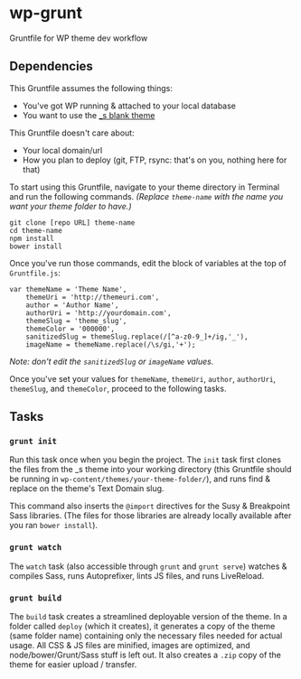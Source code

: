 # wp-grunt

Gruntfile for WP theme dev workflow

## Dependencies

This Gruntfile assumes the following things:

* You've got WP running & attached to your local database
* You want  to use the [_s blank theme](http://underscores.me)

This Gruntfile doesn't care about:

* Your local domain/url
* How you plan to deploy (git, FTP, rsync: that's on you, nothing here for that)

To start using this Gruntfile, navigate to your theme directory in Terminal and run the following commands. *(Replace `theme-name` with the name you want your theme folder to have.)*

```
git clone [repo URL] theme-name
cd theme-name
npm install
bower install
```

Once you've run those commands, edit the block of variables at the top of `Gruntfile.js`:

```
var themeName = 'Theme Name',
    themeUri = 'http://themeuri.com',
    author = 'Author Name',
    authorUri = 'http://yourdomain.com',
    themeSlug = 'theme_slug',
    themeColor = '000000',
    sanitizedSlug = themeSlug.replace(/[^a-z0-9_]+/ig,'_'),
    imageName = themeName.replace(/\s/gi,'+');
```

*Note: don't edit the `sanitizedSlug` or `imageName` values.*

Once you've set your values for `themeName`, `themeUri`, `author`, `authorUri`, `themeSlug`, and `themeColor`, proceed to the following tasks.

## Tasks

### `grunt init`

Run this task once when you begin the project. The `init` task first clones the files from the _s theme into your working directory (this Gruntfile should be running in `wp-content/themes/your-theme-folder/`), and runs find & replace on the theme's Text Domain slug.

This command also inserts the `@import` directives for the Susy & Breakpoint Sass libraries. (The files for those libraries are already locally available after you ran `bower install`).

### `grunt watch`

The `watch` task (also accessible through `grunt` and `grunt serve`) watches & compiles Sass, runs Autoprefixer, lints JS files, and runs LiveReload.

### `grunt build`

The `build` task creates a streamlined deployable version of the theme. In a folder called `deploy` (which it creates), it generates a copy of the theme (same folder name) containing only the necessary files needed for actual usage. All CSS & JS files are minified, images are optimized, and node/bower/Grunt/Sass stuff is left out. It also creates a `.zip` copy of the theme for easier upload / transfer.